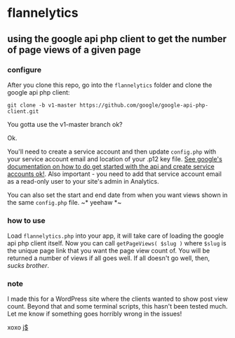 # flannelytics
## using the google api php client to get the number of page views of a given page

### configure

After you clone this repo, go into the `flannelytics` folder and clone the google api php client:

`git clone -b v1-master https://github.com/google/google-api-php-client.git`

You gotta use the v1-master branch ok?

Ok.

You'll need to create a service account and then update `config.php` with your service account email and location of your .p12 key file. [See google's documentation on how to do get started with the api and create service accounts ok!](https://developers.google.com/analytics/devguides/reporting/core/v3/quickstart/service-php). Also important - you need to add that service account email as a read-only user to your site's admin in Analytics.

You can also set the start and end date from when you want views shown in the same `config.php` file. ~* yeehaw *~

### how to use

Load `flannelytics.php` into your app, it will take care of loading the google api php client itself. Now you can call `getPageViews( $slug )` where `$slug` is the unique page link that you want the page view count of. You will be returned a number of views if all goes well. If all doesn't go well, then, *sucks brother*.

### note

I made this for a WordPress site where the clients wanted to show post view count. Beyond that and some terminal scripts, this hasn't been tested much. Let me know if something goes horribly wrong in the issues!

xoxo [j$](http://jennmoney.biz)

